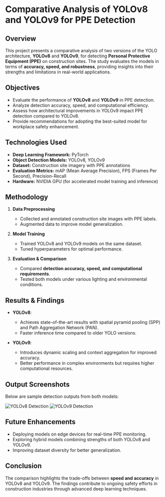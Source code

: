# Comparative Analysis of YOLOv8 and YOLOv9 for PPE Detection

## Overview
This project presents a comparative analysis of two versions of the YOLO architecture, **YOLOv8** and **YOLOv9**, for detecting **Personal Protective Equipment (PPE)** on construction sites. The study evaluates the models in terms of **accuracy, speed, and robustness**, providing insights into their strengths and limitations in real-world applications.

## Objectives
- Evaluate the performance of **YOLOv8** and **YOLOv9** in PPE detection.
- Analyze detection accuracy, speed, and computational efficiency.
- Assess how architectural improvements in YOLOv9 impact PPE detection compared to YOLOv8.
- Provide recommendations for adopting the best-suited model for workplace safety enhancement.

## Technologies Used
- **Deep Learning Framework:** PyTorch
- **Object Detection Models:** YOLOv8, YOLOv9
- **Dataset:** Construction site imagery with PPE annotations
- **Evaluation Metrics:** mAP (Mean Average Precision), FPS (Frames Per Second), Precision-Recall
- **Hardware:** NVIDIA GPU (for accelerated model training and inference)

## Methodology
1. **Data Preprocessing**
   - Collected and annotated construction site images with PPE labels.
   - Augmented data to improve model generalization.
   
2. **Model Training**
   - Trained YOLOv8 and YOLOv9 models on the same dataset.
   - Tuned hyperparameters for optimal performance.

3. **Evaluation & Comparison**
   - Compared **detection accuracy, speed, and computational requirements**.
   - Tested both models under various lighting and environmental conditions.

## Results & Findings
- **YOLOv8**:
  - Achieves state-of-the-art results with spatial pyramid pooling (SPP) and Path Aggregation Network (PAN).
  - Faster inference time compared to older YOLO versions.
  
- **YOLOv9**:
  - Introduces dynamic scaling and context aggregation for improved accuracy.
  - Better performance in complex environments but requires higher computational resources.
  
## Output Screenshots
Below are sample detection outputs from both models:

![YOLOv8 Detection](![image](https://github.com/user-attachments/assets/1e056361-bd35-45ca-890b-402bec75fa64)
)
![YOLOv9 Detection](![image](https://github.com/user-attachments/assets/dbb94bc0-4e78-493e-b624-b1b5ccbc1f4b)
)

## Future Enhancements
- Deploying models on edge devices for real-time PPE monitoring.
- Exploring hybrid models combining strengths of both YOLOv8 and YOLOv9.
- Improving dataset diversity for better generalization.

## Conclusion
The comparison highlights the trade-offs between **speed and accuracy** in YOLOv8 and YOLOv9. The findings contribute to ongoing safety efforts in construction industries through advanced deep learning techniques.

